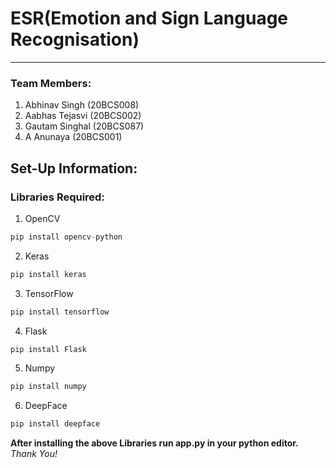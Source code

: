 # ESR(Emotion and Sign Language Recognisation)
---

### Team Members:
1. Abhinav Singh	(20BCS008)
1. Aabhas Tejasvi	(20BCS002)
1. Gautam Singhal   (20BCS087)
1. A Anunaya	    (20BCS001) 



## Set-Up Information:
### Libraries Required:
1. OpenCV
```py
pip install opencv-python
```
2. Keras
```py
pip install keras
```
3. TensorFlow
```py
pip install tensorflow
```
4. Flask
```py
pip install Flask
```
5. Numpy
```py
pip install numpy
```
6. DeepFace
```py
pip install deepface
```
**After installing the above Libraries run app.py in your python editor.**
*Thank You!*
